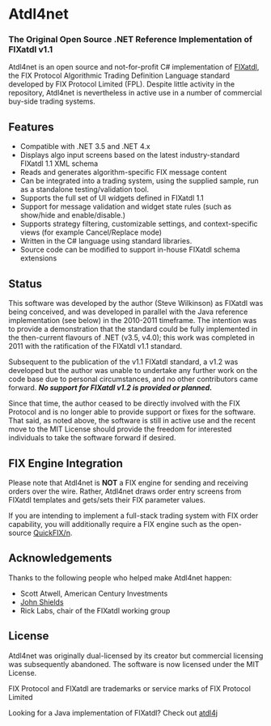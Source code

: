 # Atdl4net

### The Original Open Source .NET Reference Implementation of FIXatdl v1.1

Atdl4net is an open source and not-for-profit C# implementation of [FIXatdl](https://www.fixtrading.org/standards/fixatdl/), the FIX Protocol Algorithmic Trading Definition Language standard developed by FIX Protocol Limited (FPL).  Despite little activity in the repository, Atdl4net is nevertheless in active use in a number of commercial buy-side trading systems.

## Features

* Compatible with .NET 3.5 and .NET 4.x
* Displays algo input screens based on the latest industry-standard FIXatdl 1.1 XML schema
* Reads and generates algorithm-specific FIX message content
* Can be integrated into a trading system, using the supplied sample, run as a standalone testing/validation tool.
* Supports the full set of UI widgets defined in FIXatdl 1.1
* Support for message validation and widget state rules (such as show/hide and enable/disable.)
* Supports strategy filtering, customizable settings, and context-specific views (for example Cancel/Replace mode)
* Written in the C# language using standard libraries.
* Source code can be modified to support in-house FIXatdl schema extensions

## Status

This software was developed by the author (Steve Wilkinson) as FIXatdl was being conceived, and was developed in parallel with the Java reference implementation (see below) in the 2010-2011 timeframe.  The intention was to provide a demonstration that the standard could be fully implemented in the then-current flavours of .NET (v3.5, v4.0); this work was completed in 2011 with the ratification of the FIXatdl v1.1 standard.

Subsequent to the publication of the v1.1 FIXatdl standard, a v1.2 was developed but the author was unable to undertake any further work on the code base due to personal circumstances, and no other contributors came forward.  ***No support for FIXatdl v1.2 is provided or planned.***

Since that time, the author ceased to be directly involved with the FIX Protocol and is no longer able to provide support or fixes for the software.  That said, as noted above, the software is still in active use and the recent move to the MIT License should provide the freedom for interested individuals to take the software forward if desired.

## FIX Engine Integration

Please note that Atdl4net is **NOT** a FIX engine for sending and receiving orders over the wire. Rather, Atdl4net draws order entry screens from FIXatdl templates and gets/sets their FIX parameter values.

If you are intending to implement a full-stack trading system with FIX order capability, you will additionally require a FIX engine such as the open-source [QuickFIX/n](http://quickfixn.org/).

## Acknowledgements

Thanks to the following people who helped make Atdl4net happen:

* Scott Atwell, American Century Investments
* [John Shields](https://github.com/johnnyshields)
* Rick Labs, chair of the FIXatdl working group

## License

Atdl4net was originally dual-licensed by its creator but commercial licensing was subsequently abandoned.  The software is now licensed under the MIT License.

FIX Protocol and FIXatdl are trademarks or service marks of FIX Protocol Limited

Looking for a Java implementation of FIXatdl? Check out [atdl4j](https://github.com/atdl4j/atdl4j)
